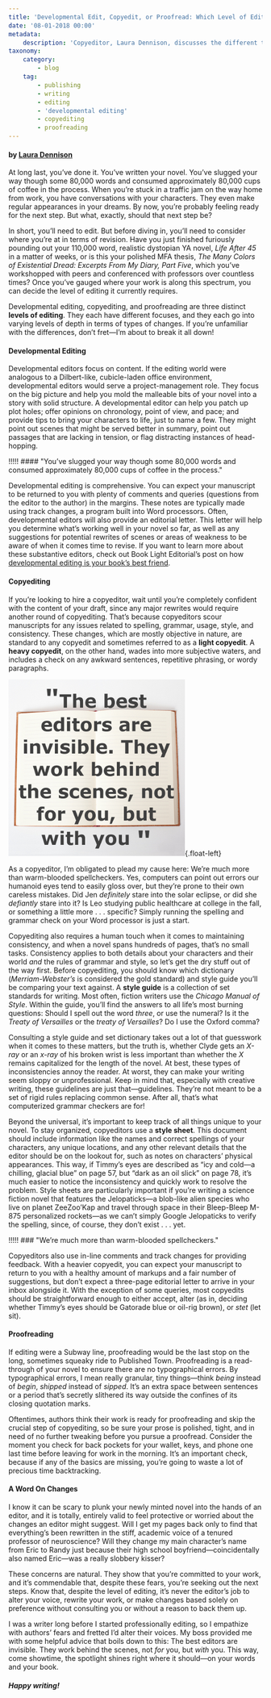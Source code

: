 ```yaml
---
title: 'Developmental Edit, Copyedit, or Proofread: Which Level of Editing Is Right for Me?'
date: '08-01-2018 00:00'
metadata:
    description: 'Copyeditor, Laura Dennison, discusses the different types of editing: developmenal (content) editing, copyediting, and proofreading. She helps you figure out what type of editing is right for your manuscript as you prepare to publish or query.'
taxonomy:
    category:
        - blog
    tag:
        - publishing
        - writing
        - editing
        - 'developmental editing'
        - copyediting
        - proofreading
---
```


#### by [Laura Dennison](http://booklighteditorial.com/team#laura)

At long last, you’ve done it. You’ve written your novel. You’ve slugged your way though some 80,000 words and consumed approximately 80,000 cups of coffee in the process. When you’re stuck in a traffic jam on the way home from work, you have conversations with your characters. They even make regular appearances in your dreams. By now, you’re probably feeling ready for the next step. But what, exactly, should that next step be?

In short, you’ll need to edit. But before diving in, you’ll need to consider where you’re at in terms of revision. Have you just finished furiously pounding out your 110,000 word, realistic dystopian YA novel, _Life After 45_ in a matter of weeks, or is this your polished MFA thesis, _The Many Colors of Existential Dread: Excerpts From My Diary, Part Five_, which you’ve workshopped with peers and conferenced with professors over countless times?  Once you’ve gauged where your work is along this spectrum, you can decide the level of editing it currently requires.

Developmental editing, copyediting, and proofreading are three distinct **levels of editing**. They each have different focuses, and they each go into varying levels of depth in terms of types of changes. If you’re unfamiliar with the differences, don’t fret—I’m about to break it all down!

#### Developmental Editing

Developmental editors focus on content. If the editing world were analogous to a Dilbert-like, cubicle-laden office environment, developmental editors would serve a project-management role. They focus on the big picture and help you mold the malleable bits of your novel into a story with solid structure. A developmental editor can help you patch up plot holes; offer opinions on chronology, point of view, and pace; and provide tips to bring your characters to life, just to name a few. They might point out scenes that might be served better in summary, point out passages that are lacking in tension, or flag distracting instances of head-hopping.

!!!!! #### "You’ve slugged your way though some 80,000 words and consumed approximately 80,000 cups of coffee in the process."

Developmental editing is comprehensive. You can expect your manuscript to be returned to you with plenty of comments and queries (questions from the editor to the author) in the margins. These notes are typically made using track changes, a program built into Word processors. Often, developmental editors will also provide an editorial letter. This letter will help you determine what’s working well in your novel so far, as well as any suggestions for potential rewrites of scenes or areas of weakness to be aware of when it comes time to revise. If you want to learn more about these substantive editors, check out Book Light Editorial’s post on how [developmental editing is your book’s best friend](http://booklighteditorial.com/blog/developmental-editing-your-books-best-friend).

 
#### Copyediting

If you’re looking to hire a copyeditor, wait until you’re completely confident with the content of your draft, since any major rewrites would require another round of copyediting. That’s because copyeditors scour manuscripts for any issues related to spelling, grammar, usage, style, and consistency. These changes, which are mostly objective in nature, are standard to any copyedit and sometimes referred to as a **light copyedit**. A **heavy copyedit**, on the other hand, wades into more subjective waters, and includes a check on any awkward sentences, repetitive phrasing, or wordy paragraphs.

![](book_light_editorial_editorquote_Laura.jpg){.float-left}

As a copyeditor, I’m obligated to plead my cause here: We’re much more than warm-blooded spellcheckers. Yes, computers can point out errors our humanoid eyes tend to easily gloss over, but they’re prone to their own careless mistakes. Did Jen _definitely_ stare into the solar eclipse, or did she _defiantly_ stare into it? Is Leo studying public healthcare at college in the fall, or something a little more . . . specific? Simply running the spelling and grammar check on your Word processor is just a start. 

Copyediting also requires a human touch when it comes to maintaining consistency, and when a novel spans hundreds of pages, that’s no small tasks. Consistency applies to both details about your characters and their world _and_ the rules of grammar and style, so let’s get the dry stuff out of the way first. Before copyediting, you should know which dictionary (_Merriam-Webster’s_ is considered the gold standard) and style guide you’ll be comparing your text against. A **style guide** is a collection of set standards for writing. Most often, fiction writers use the _Chicago Manual of Style_. Within the guide, you’ll find the answers to all life’s most burning questions: Should I spell out the word _three_, or use the numeral? Is it the _Treaty of Versailles_ or the _treaty of Versailles_? Do I use the Oxford comma?

Consulting a style guide and set dictionary takes out a lot of that guesswork when it comes to these matters, but the truth is, whether Clyde gets an _X-ray_ or an _x-ray_ of his broken wrist is less important than whether the _X_ remains capitalized for the length of the novel. At best, these types of inconsistencies annoy the reader. At worst, they can make your writing seem sloppy or unprofessional. Keep in mind that, especially with creative writing, these guidelines are just that—guidelines. They’re not meant to be a set of rigid rules replacing common sense. After all, that’s what computerized grammar checkers are for!

Beyond the universal, it’s important to keep track of all things unique to your novel. To stay organized, copyeditors use a **style sheet**. This document should include information like the names and correct spellings of your characters, any unique locations, and any other relevant details that the editor should be on the lookout for, such as notes on characters’ physical appearances. This way, if Timmy’s eyes are described as “icy and cold—a chilling, glacial blue” on page 57, but “dark as an oil slick” on page 78, it’s much easier to notice the inconsistency and quickly work to resolve the problem. Style sheets are particularly important if you’re writing a science fiction novel that features the Jelopaticks—a blob-like alien species who live on planet ZeeZoo’Kap and travel through space in their Bleep-Bleep M-875 personalized rockets—as we can’t simply Google Jelopaticks to verify the spelling, since, of course, they don’t exist . . . yet. 

!!!!! ### "We’re much more than warm-blooded spellcheckers."

Copyeditors also use in-line comments and track changes for providing feedback. With a heavier copyedit, you can expect your manuscript to return to you with a healthy amount of markups and a fair number of suggestions, but don’t expect a three-page editorial letter to arrive in your inbox alongside it. With the exception of some queries, most copyedits should be straightforward enough to either accept, alter (as in, deciding whether Timmy’s eyes should be Gatorade blue or oil-rig brown), or _stet_ (let sit).

#### Proofreading

If editing were a Subway line, proofreading would be the last stop on the long, sometimes squeaky ride to Published Town. Proofreading is a read-through of your novel to ensure there are no typographical errors. By typographical errors, I mean really granular, tiny things—think _being_ instead of _begin_, _shipped_ instead of _sipped_. It’s an extra space between sentences or a period that’s secretly slithered its way outside the confines of its closing quotation marks.

Oftentimes, authors think their work is ready for proofreading and skip the crucial step of copyediting, so be sure your prose is polished, tight, and in need of no further tweaking before you pursue a proofread. Consider the moment you check for back pockets for your wallet, keys, and phone one last time before leaving for work in the morning. It’s an important check, because if any of the basics are missing, you’re going to waste a lot of precious time backtracking. 

#### A Word On Changes

I know it can be scary to plunk your newly minted novel into the hands of an editor, and it is totally, entirely valid to feel protective or worried about the changes an editor might suggest. Will I get my pages back only to find that everything’s been rewritten in the stiff, academic voice of a tenured professor of neuroscience? Will they change my main character’s name from Eric to Randy just because their high school boyfriend—coincidentally also named Eric—was a really slobbery kisser?

These concerns are natural. They show that you’re committed to your work, and it’s commendable that, despite these fears, you’re seeking out the next steps. Know that, despite the level of editing, it’s never the editor’s job to alter your voice, rewrite your work, or make changes based solely on preference without consulting you or without a reason to back them up.

I was a writer long before I started professionally editing, so I empathize with authors’ fears and fretted I’d alter their voices. My boss provided me with some helpful advice that boils down to this: The best editors are invisible. They work behind the scenes, not _for_ you, but _with_ you. This way, come showtime, the spotlight shines right where it should—on your words and your book.

##### Happy writing!
